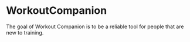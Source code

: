 # WorkoutCompanion
The goal of Workout Companion is to be a reliable tool for people that are new to training.  
